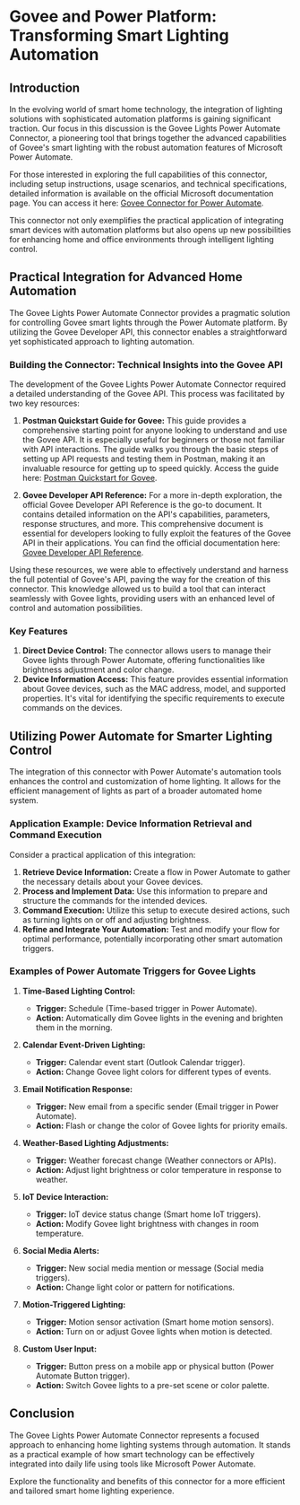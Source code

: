 # Govee and Power Platform: Transforming Smart Lighting Automation

## Introduction
In the evolving world of smart home technology, the integration of lighting solutions with sophisticated automation platforms is gaining significant traction. Our focus in this discussion is the Govee Lights Power Automate Connector, a pioneering tool that brings together the advanced capabilities of Govee's smart lighting with the robust automation features of Microsoft Power Automate. 

For those interested in exploring the full capabilities of this connector, including setup instructions, usage scenarios, and technical specifications, detailed information is available on the official Microsoft documentation page. You can access it here: [Govee Connector for Power Automate](https://learn.microsoft.com/en-us/connectors/govee/).

This connector not only exemplifies the practical application of integrating smart devices with automation platforms but also opens up new possibilities for enhancing home and office environments through intelligent lighting control.

## Practical Integration for Advanced Home Automation
The Govee Lights Power Automate Connector provides a pragmatic solution for controlling Govee smart lights through the Power Automate platform. By utilizing the Govee Developer API, this connector enables a straightforward yet sophisticated approach to lighting automation.

### Building the Connector: Technical Insights into the Govee API

The development of the Govee Lights Power Automate Connector required a detailed understanding of the Govee API. This process was facilitated by two key resources:

1. **Postman Quickstart Guide for Govee:** This guide provides a comprehensive starting point for anyone looking to understand and use the Govee API. It is especially useful for beginners or those not familiar with API interactions. The guide walks you through the basic steps of setting up API requests and testing them in Postman, making it an invaluable resource for getting up to speed quickly. Access the guide here: [Postman Quickstart for Govee](https://quickstarts.postman.com/guide/govee/#0).

2. **Govee Developer API Reference:** For a more in-depth exploration, the official Govee Developer API Reference is the go-to document. It contains detailed information on the API's capabilities, parameters, response structures, and more. This comprehensive document is essential for developers looking to fully exploit the features of the Govee API in their applications. You can find the official documentation here: [Govee Developer API Reference](https://govee-public.s3.amazonaws.com/developer-docs/GoveeDeveloperAPIReference.pdf).

Using these resources, we were able to effectively understand and harness the full potential of Govee's API, paving the way for the creation of this connector. This knowledge allowed us to build a tool that can interact seamlessly with Govee lights, providing users with an enhanced level of control and automation possibilities.

### Key Features

1. **Direct Device Control:** The connector allows users to manage their Govee lights through Power Automate, offering functionalities like brightness adjustment and color change.
2. **Device Information Access:** This feature provides essential information about Govee devices, such as the MAC address, model, and supported properties. It's vital for identifying the specific requirements to execute commands on the devices.

## Utilizing Power Automate for Smarter Lighting Control
The integration of this connector with Power Automate's automation tools enhances the control and customization of home lighting. It allows for the efficient management of lights as part of a broader automated home system.

### Application Example: Device Information Retrieval and Command Execution
Consider a practical application of this integration:

1. **Retrieve Device Information:** Create a flow in Power Automate to gather the necessary details about your Govee devices.
2. **Process and Implement Data:** Use this information to prepare and structure the commands for the intended devices.
3. **Command Execution:** Utilize this setup to execute desired actions, such as turning lights on or off and adjusting brightness.
4. **Refine and Integrate Your Automation:** Test and modify your flow for optimal performance, potentially incorporating other smart automation triggers.

### Examples of Power Automate Triggers for Govee Lights

1. **Time-Based Lighting Control:**
   - **Trigger:** Schedule (Time-based trigger in Power Automate).
   - **Action:** Automatically dim Govee lights in the evening and brighten them in the morning.

2. **Calendar Event-Driven Lighting:**
   - **Trigger:** Calendar event start (Outlook Calendar trigger).
   - **Action:** Change Govee light colors for different types of events.

3. **Email Notification Response:**
   - **Trigger:** New email from a specific sender (Email trigger in Power Automate).
   - **Action:** Flash or change the color of Govee lights for priority emails.

4. **Weather-Based Lighting Adjustments:**
   - **Trigger:** Weather forecast change (Weather connectors or APIs).
   - **Action:** Adjust light brightness or color temperature in response to weather.

5. **IoT Device Interaction:**
   - **Trigger:** IoT device status change (Smart home IoT triggers).
   - **Action:** Modify Govee light brightness with changes in room temperature.

6. **Social Media Alerts:**
   - **Trigger:** New social media mention or message (Social media triggers).
   - **Action:** Change light color or pattern for notifications.

7. **Motion-Triggered Lighting:**
   - **Trigger:** Motion sensor activation (Smart home motion sensors).
   - **Action:** Turn on or adjust Govee lights when motion is detected.

8. **Custom User Input:**
   - **Trigger:** Button press on a mobile app or physical button (Power Automate Button trigger).
   - **Action:** Switch Govee lights to a pre-set scene or color palette.

## Conclusion
The Govee Lights Power Automate Connector represents a focused approach to enhancing home lighting systems through automation. It stands as a practical example of how smart technology can be effectively integrated into daily life using tools like Microsoft Power Automate.

Explore the functionality and benefits of this connector for a more efficient and tailored smart home lighting experience.
